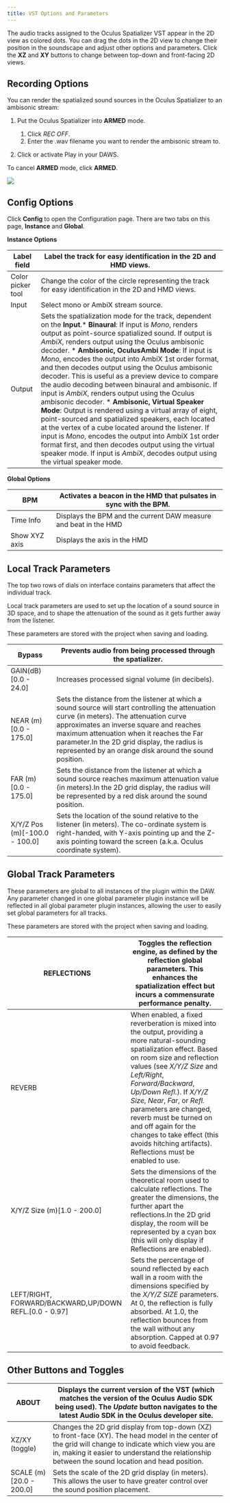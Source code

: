 ```yaml
---
title: VST Options and Parameters
---
```


The audio tracks assigned to the Oculus Spatializer VST appear in the 2D view as colored dots. You can drag the dots in the 2D view to change their position in the soundscape and adjust other options and parameters. Click the **XZ** and **XY** buttons to change between top-down and front-facing 2D views.

## Recording Options

You can render the spatialized sound sources in the Oculus Spatializer to an ambisonic stream:

1. Put the Oculus Spatializer into **ARMED** mode. 
	1. Click *REC OFF*.
	2. Enter the .wav filename you want to render the ambisonic stream to.
	
2. Click or activate Play in your DAWS.


To cancel **ARMED** mode, click **ARMED**.

![](/images/documentationaudiosdklatestreferenceos-vst-track-parameters-0.png)

## Config Options

Click **Config** to open the Configuration page. There are two tabs on this page, **Instance** and **Global**.

**Instance Options**

|    Label field    |                                                                                                                                                                                                                                                                                                                                                                                                                                                              Label the track for easy identification in the 2D and HMD views.                                                                                                                                                                                                                                                                                                                                                                                                                                                              |
|-------------------|--------------------------------------------------------------------------------------------------------------------------------------------------------------------------------------------------------------------------------------------------------------------------------------------------------------------------------------------------------------------------------------------------------------------------------------------------------------------------------------------------------------------------------------------------------------------------------------------------------------------------------------------------------------------------------------------------------------------------------------------------------------------------------------------------------------------------------------------------------------------------------------------------------------------------------------------------------------------------------------------|
| Color picker tool |                                                                                                                                                                                                                                                                                                                                                                                                                                           Change the color of the circle representing the track for easy identification in the 2D and HMD views.                                                                                                                                                                                                                                                                                                                                                                                                                                           |
|       Input       |                                                                                                                                                                                                                                                                                                                                                                                                                                                                            Select mono or AmbiX stream source.                                                                                                                                                                                                                                                                                                                                                                                                                                                                            |
|      Output      | Sets the spatialization mode for the track, dependent on the **Input**.* **Binaural**: If input is *Mono*, renders output as point-source spatialized sound. If output is *AmbiX*, renders output using the Oculus ambisonic decoder. * **Ambisonic, OculusAmbi Mode**: If input is *Mono*, encodes the output into AmbiX 1st order format, and then decodes output using the Oculus ambisonic decoder. This is useful as a preview device to compare the audio decoding between binaural and ambisonic. If input is *AmbiX*, renders output using the Oculus ambisonic decoder. * **Ambisonic, Virtual Speaker Mode**: Output is rendered using a virtual array of eight, point-sourced and spatialized speakers, each located at the vertex of a cube located around the listener. If input is *Mono*, encodes the output into AmbiX 1st order format first, and then decodes output using the virtual speaker mode. If input is *AmbiX*, decodes output using the virtual speaker mode. |

**Global Options**

|      BPM      | Activates a beacon in the HMD that pulsates in sync with the BPM. |
|---------------|-------------------------------------------------------------------|
|   Time Info   | Displays the BPM and the current DAW measure and beat in the HMD |
| Show XYZ axis |                   Displays the axis in the HMD                   |

## Local Track Parameters

The top two rows of dials on interface contains parameters that affect the individual track.

Local track parameters are used to set up the location of a sound source in 3D space, and to shape the attenuation of the sound as it gets further away from the listener.

These parameters are stored with the project when saving and loading.

|            Bypass            |                                                                                                                                        Prevents audio from being processed through the spatializer.                                                                                                                                        |
|-------------------------------|---------------------------------------------------------------------------------------------------------------------------------------------------------------------------------------------------------------------------------------------------------------------------------------------------------------------------------------------|
|     GAIN(dB)[0.0 - 24.0]     |                                                                                                                                              Increases processed signal volume (in decibels).                                                                                                                                              |
|     NEAR (m)[0.0 - 175.0]     | Sets the distance from the listener at which a sound source will start controlling the attenuation curve (in meters). The attenuation curve approximates an inverse square and reaches maximum attenuation when it reaches the Far parameter.In the 2D grid display, the radius is represented by an orange disk around the sound position. |
|     FAR (m)[0.0 - 175.0]     |                                                                  Sets the distance from the listener at which a sound source reaches maximum attenuation value (in meters).In the 2D grid display, the radius will be represented by a red disk around the sound position.                                                                  |
| X/Y/Z Pos (m)[-100.0 - 100.0] |                                                              Sets the location of the sound relative to the listener (in meters). The co-ordinate system is right-handed, with Y-axis pointing up and the Z-axis pointing toward the screen (a.k.a. Oculus coordinate system).                                                              |

## Global Track Parameters

These parameters are global to all instances of the plugin within the DAW. Any parameter changed in one global parameter plugin instance will be reflected in all global parameter plugin instances, allowing the user to easily set global parameters for all tracks.

 These parameters are stored with the project when saving and loading.

|                      REFLECTIONS                      |                                                                                                                                          Toggles the reflection engine, as defined by the reflection global parameters. This enhances the spatialization effect but incurs a commensurate performance penalty.                                                                                                                                          |
|--------------------------------------------------------|----------------------------------------------------------------------------------------------------------------------------------------------------------------------------------------------------------------------------------------------------------------------------------------------------------------------------------------------------------------------------------------------------------------------------------------------------------|
|                         REVERB                         | When enabled, a fixed reverberation is mixed into the output, providing a more natural-sounding spatialization effect. Based on room size and reflection values (see *X/Y/Z Size* and *Left/Right*, *Forward/Backward*, *Up/Down Refl.*). If *X/Y/Z Size*, *Near*, *Far*, or *Refl.* parameters are changed, reverb must be turned on and off again for the changes to take effect (this avoids hitching artifacts). Reflections must be enabled to use. |
|              X/Y/Z Size (m)[1.0 - 200.0]              |                                                                                             Sets the dimensions of the theoretical room used to calculate reflections. The greater the dimensions, the further apart the reflections.In the 2D grid display, the room will be represented by a cyan box (this will only display if Reflections are enabled).                                                                                             |
| LEFT/RIGHT, FORWARD/BACKWARD,UP/DOWN REFL.[0.0 - 0.97] |                                                                                        Sets the percentage of sound reflected by each wall in a room with the dimensions specified by the *X/Y/Z SIZE* parameters. At 0, the reflection is fully absorbed. At 1.0, the reflection bounces from the wall without any absorption. Capped at 0.97 to avoid feedback.                                                                                        |

## Other Buttons and Toggles

|          ABOUT          |                               Displays the current version of the VST (which matches the version of the Oculus Audio SDK being used). The *Update* button navigates to the latest Audio SDK in the Oculus developer site.                               |
|-------------------------|----------------------------------------------------------------------------------------------------------------------------------------------------------------------------------------------------------------------------------------------------------|
|     XZ/XY (toggle)     | Changes the 2D grid display from top-down (XZ) to front-face (XY). The head model in the center of the grid will change to indicate which view you are in, making it easier to understand the relationship between the sound location and head position. |
| SCALE (m)[20.0 - 200.0] |                                                            Sets the scale of the 2D grid display (in meters). This allows the user to have greater control over the sound position placement.                                                            |
